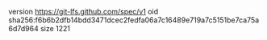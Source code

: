 version https://git-lfs.github.com/spec/v1
oid sha256:f6b6b2dfb14bdd3471dcec2fedfa06a7c16489e719a7c5151be7ca75a6d7d964
size 1221
